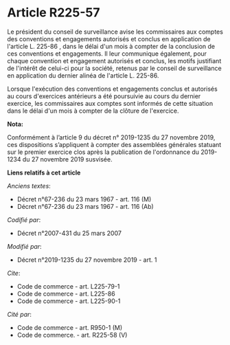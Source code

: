 # Article R225-57

Le président du conseil de surveillance avise les commissaires aux comptes des conventions et engagements autorisés et
conclus en application de l'article L. 225-86 , dans le délai d'un mois à compter de la conclusion de ces conventions et
engagements. Il leur communique également, pour chaque convention et engagement autorisés et conclus, les motifs justifiant
de l'intérêt de celui-ci pour la société, retenus par le conseil de surveillance en application du dernier alinéa de
l'article L. 225-86.

Lorsque l'exécution des conventions et engagements conclus et autorisés au cours d'exercices antérieurs a été poursuivie au
cours du dernier exercice, les commissaires aux comptes sont informés de cette situation dans le délai d'un mois à compter de
la clôture de l'exercice.

**Nota:**

Conformément à l’article 9 du décret n° 2019-1235 du 27 novembre 2019, ces dispositions s’appliquent à compter des assemblées
générales statuant sur le premier exercice clos après la publication de l'ordonnance du 2019-1234 du 27 novembre 2019
susvisée.

**Liens relatifs à cet article**

_Anciens textes_:

  - Décret n°67-236 du 23 mars 1967 - art. 116 (M)
  - Décret n°67-236 du 23 mars 1967 - art. 116 (Ab)

_Codifié par_:

  - Décret n°2007-431 du 25 mars 2007

_Modifié par_:

  - Décret n°2019-1235 du 27 novembre 2019 - art. 1

_Cite_:

  - Code de commerce - art. L225-79-1
  - Code de commerce - art. L225-86
  - Code de commerce - art. L225-90-1

_Cité par_:

  - Code de commerce - art. R950-1 (M)
  - Code de commerce. - art. R225-58 (V)
